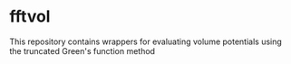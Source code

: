 # fftvol
This repository contains wrappers for evaluating volume potentials using the truncated Green's function method
